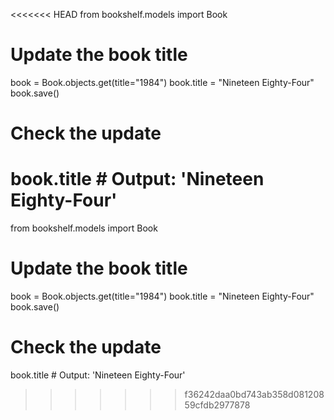 <<<<<<< HEAD
from bookshelf.models import Book

# Update the book title
book = Book.objects.get(title="1984")
book.title = "Nineteen Eighty-Four"
book.save()

# Check the update
book.title  # Output: 'Nineteen Eighty-Four'
=======
from bookshelf.models import Book

# Update the book title
book = Book.objects.get(title="1984")
book.title = "Nineteen Eighty-Four"
book.save()

# Check the update
book.title  # Output: 'Nineteen Eighty-Four'
>>>>>>> f36242daa0bd743ab358d08120859cfdb2977878
